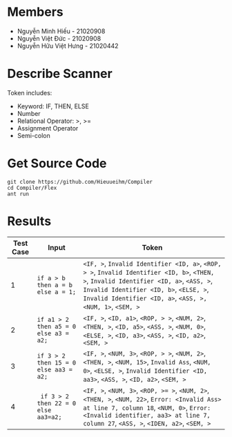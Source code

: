 # Members
- Nguyễn Minh Hiếu - 21020908
- Nguyễn Việt Đức - 21020908
- Nguyễn Hữu Việt Hưng - 21020442
# Describe Scanner
Token includes: 
- Keyword: IF, THEN, ELSE
- Number
- Relational Operator: >, >=
- Assignment Operator
- Semi-colon

# Get Source Code
```
git clone https://github.com/Hieuueihm/Compiler
cd Compiler/Flex
ant run
```
# Results
| Test Case     	| Input         									|	Token    				|
| ------------- 	| ------------- 									| -------- 					|
| 1             		| ``if a > b then a = b else a = 1;``       	| `<IF, >`, `Invalid Identifier <ID, a>`, `<ROP, > >`, `Invalid Identifier <ID, b>`, `<THEN, >`, `Invalid Identifier <ID, a>`, `<ASS, >`, `Invalid Identifier <ID, b>`, `<ELSE, >`, `Invalid Identifier <ID, a>`, `<ASS, >, <NUM, 1>`, `<SEM, >`|
| 2             		|``if a1 > 2 then a5 = 0 else a3 = a2;``| `<IF, >`,  `<ID, a1>`, `<ROP, > >`,  `<NUM, 2>`, `<THEN, >`, `<ID, a5>`, `<ASS, >`,  `<NUM, 0>`, `<ELSE, >`, `<ID, a3>`, `<ASS, >`, `<ID, a2>`, `<SEM, >`|
| 3             		|``if 3 > 2 then 15 = 0 else aa3 = a2;``| `<IF, >`, `<NUM, 3>`, `<ROP, > >`, `<NUM, 2>`, `<THEN, >`,  `<NUM, 15>`, `Invalid Ass`, `<NUM, 0>`, `<ELSE, >`, `Invalid Identifier <ID, aa3>`, `<ASS, >`, `<ID, a2>`, `<SEM, >`|
| 4                     | `` if 3 > 2 then 22 = 0 else aa3=a2;`` | `<IF, >`, `<NUM, 3>`,  `<ROP, >= >`, `<NUM, 2>`, `<THEN, >`, `<NUM, 22>`, `Error: <Invalid Ass> at line 7, column 18`, `<NUM, 0>`, `Error: <Invalid identifier, aa3> at line 7, column 27`, `<ASS, >`, `<IDEN, a2>`, `<SEM, >` |
